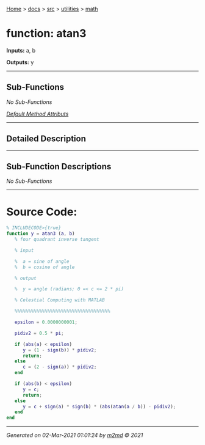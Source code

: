 [Home](../../../index.md) > [docs](../../../docs_index.md) > [src](../../src_index.md) > [utilities](../utilities_index.md) > [math](math_index.md)  

 
 # function: atan3



**Inputs:** a,  b

**Outputs:** y

 ***

## Sub-Functions

*No Sub-Functions*

[*Default Method Attributs*](https://www.mathworks.com/help/matlab/matlab_oop/method-attributes.html)

 ***

## Detailed Description



 ***

## Sub-Function Descriptions

*No Sub-Functions*

 
 *** 

# Source Code:

 ```matlab 
 % INCLUDECODE>{true}
function y = atan3 (a, b)
    % four quadrant inverse tangent

    % input

    %  a = sine of angle
    %  b = cosine of angle

    % output

    %  y = angle (radians; 0 =< c <= 2 * pi)

    % Celestial Computing with MATLAB

    %%%%%%%%%%%%%%%%%%%%%%%%%%%%%%%%%%%

    epsilon = 0.0000000001;

    pidiv2 = 0.5 * pi;

    if (abs(a) < epsilon)
       y = (1 - sign(b)) * pidiv2;
       return;
    else
       c = (2 - sign(a)) * pidiv2;
    end

    if (abs(b) < epsilon)
       y = c;
       return;
    else
       y = c + sign(a) * sign(b) * (abs(atan(a / b)) - pidiv2);
    end
end 
 ``` 
  
 ***

*Generated on 02-Mar-2021 01:01:24 by [m2md](https://github.com/crgnam-research/m2md) © 2021*
